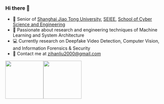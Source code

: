 ### Hi there 👋
* :school:  Senior of [Shanghai Jiao Tong University](https://www.sjtu.edu.cn/), [SEIEE](https://www.seiee.sjtu.edu.cn/), [School of Cyber Science and Engineering](https://infosec.sjtu.edu.cn/)
* :construction_worker:  Passionate about research and engineering techniques of Machine Learning and System Architecture
* 💻  Currently research on Deepfake Video Detection, Computer Vision, and Information Forensics & Security
* :email:  Contact me at [zihanliu2000@gmail.com](mailto:zihanliu2000@gmail.com)

<img align="" height="120px" src="https://github-readme-stats.vercel.app/api?username=zhliuworks&hide_title=true&hide_border=true&show_icons=true&include_all_commits=true&line_height=21&bg_color=0,EC6C6C,FFD479,FFFC79,73FA79&theme=graywhite&locale=en" /><img align="" height="120px" src="https://github-readme-stats.vercel.app/api/top-langs/?username=zhliuworks&hide=Tcl,Perl,Makefile,CSS,HTML,Yacc,Lex,Verilog&langs_count=4&hide_title=true&hide_border=true&layout=compact&bg_color=0,73FA79,73FDFF,D783FF&theme=graywhite&locale=en" />
